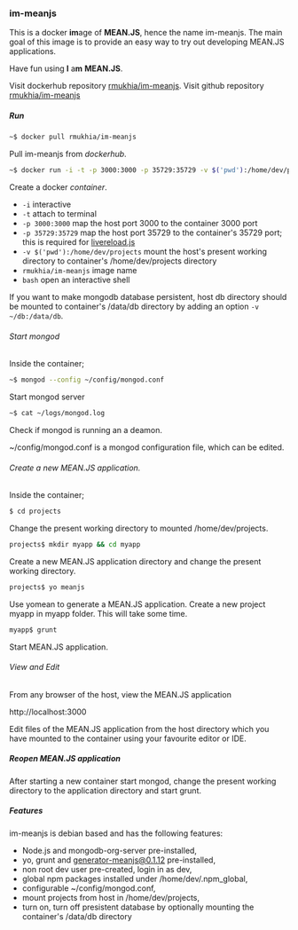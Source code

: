 ### im-meanjs

This is a docker **im**age of **MEAN.JS**, hence the name im-meanjs.
The main goal of this image is to provide an easy way to try out developing MEAN.JS applications.

Have fun using **I** a**m** **MEAN.JS**.

Visit dockerhub repository [rmukhia/im-meanjs][docker hub].
Visit github repository [rmukhia/im-meanjs][git hub]

##### Run

```bash
~$ docker pull rmukhia/im-meanjs
```

Pull im-meanjs from _dockerhub_.

```bash
~$ docker run -i -t -p 3000:3000 -p 35729:35729 -v $('pwd'):/home/dev/projects rmukhia/im-meanjs bash
```

Create a docker _container_.
* ```-i``` interactive
* ```-t``` attach to terminal
* ```-p 3000:3000``` map the host port 3000 to the container 3000 port
* ```-p 35729:35729``` map the host port 35729 to the container's 35729 port; this is required for [livereload.js][livereload]
* ```-v $('pwd'):/home/dev/projects``` mount the host's present working directory to container's /home/dev/projects directory
* ```rmukhia/im-meanjs``` image name
* ```bash``` open an interactive shell

If you want to make mongodb database persistent, host db directory should be mounted to container's /data/db directory by adding an option ```-v ~/db:/data/db```.

###### Start mongod

Inside the container;

```bash
~$ mongod --config ~/config/mongod.conf
```
Start mongod server

```bash
~$ cat ~/logs/mongod.log
```
Check if mongod is running an a deamon.

~/config/mongod.conf is a mongod configuration file, which can be edited.

###### Create a new MEAN.JS application.

Inside the container;

```bash
$ cd projects
```
Change the present working directory to mounted /home/dev/projects.

```bash
projects$ mkdir myapp && cd myapp
``` 
Create a new MEAN.JS application directory and change the present working directory.

```bash
projects$ yo meanjs
```
Use yomean to generate a MEAN.JS application. Create a new project myapp in myapp folder.
This will take some time.

```bash
myapp$ grunt
```
Start MEAN.JS application.

###### View and Edit 

From any browser of the host, view the MEAN.JS application

http://localhost:3000

Edit files of the MEAN.JS application from the host directory which you have mounted to the container using your favourite editor or IDE.

##### Reopen MEAN.JS application

After starting a new container start mongod, change the present working directory to the application directory and start grunt.

##### Features

im-meanjs is debian based and has the following features:

* Node.js and mongodb-org-server pre-installed,
* yo, grunt and generator-meanjs@0.1.12  pre-installed,
* non root dev user pre-created, login in as dev,
* global npm packages installed under /home/dev/.npm_global,
* configurable ~/config/mongod.conf,
* mount projects from host in /home/dev/projects,
* turn on, turn off presistent database by optionally mounting the container's /data/db directory

 
[docker hub]: https://hub.docker.com/add/automated-build/github/orgs/?namespace=rmukhia
[git hub]: https://github.com/rmukhia/im-meanjs
[livereload]: https://www.npmjs.com/package/livereload
